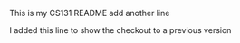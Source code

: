 This is my CS131 README
add another line

I added this line to show the checkout to a previous version
